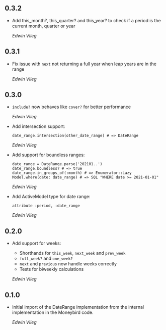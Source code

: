 ## 0.3.2

* Add this_month?, this_quarter? and this_year? to check if a period is the current month, quarter or year

  *Edwin Vlieg*


## 0.3.1

* Fix issue with `next` not returning a full year when leap years are in the range

  *Edwin Vlieg*

## 0.3.0

* `include?` now behaves like `cover?` for better performance

  *Edwin Vlieg*

* Add intersection support:

  ```
  date_range.intersection(other_date_range) # => DateRange
  ```

  *Edwin Vlieg*


* Add support for boundless ranges:

  ```
  date_range = DateRange.parse('202101..')
  date_range.boundless? # => true
  date_range.in_groups_of(:month) # => Enumerator::Lazy
  Model.where(date: date_range) # => SQL "WHERE date >= 2021-01-01"
  ```

  *Edwin Vlieg*

* Add ActiveModel type for date range:

  ```
  attribute :period, :date_range
  ```

  *Edwin Vlieg*

## 0.2.0

* Add support for weeks:

  - Shorthands for `this_week`, `next_week` and `prev_week`
  - `full_week?` and `one_week?`
  - `next` and `previous` now handle weeks correctly
  - Tests for biweekly calculations

  *Edwin Vlieg*

## 0.1.0

*   Initial import of the DateRange implementation from the internal implementation in the Moneybird code.

    *Edwin Vlieg*
